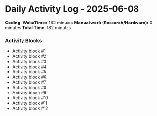 # Daily Activity Log - 2025-06-08

**Coding (WakaTime):** 182 minutes
**Manual work (Research/Hardware):** 0 minutes
**Total Time:** 182 minutes

### Activity Blocks
- Activity block #1
- Activity block #2
- Activity block #3
- Activity block #4
- Activity block #5
- Activity block #6
- Activity block #7
- Activity block #8
- Activity block #9
- Activity block #10
- Activity block #11
- Activity block #12
